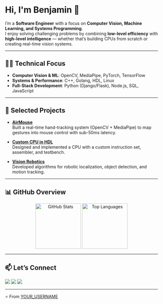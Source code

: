 # Hi, I'm Benjamin 👋  

I’m a **Software Engineer** with a focus on **Computer Vision, Machine Learning, and Systems Programming**.  
I enjoy solving challenging problems by combining **low-level efficiency** with **high-level intelligence** — whether that’s building CPUs from scratch or creating real-time vision systems.  

---

## 🧑‍💻 Technical Focus  
- **Computer Vision & ML**: OpenCV, MediaPipe, PyTorch, TensorFlow  
- **Systems & Performance**: C++, Golang, HDL, Linux  
- **Full-Stack Development**: Python (Django/Flask), Node.js, SQL, JavaScript  

---

## 📂 Selected Projects  

- [**AirMouse**](https://github.com/YOUR_USERNAME/AirMouse)  
  Built a real-time hand-tracking system (OpenCV + MediaPipe) to map gestures into mouse control with sub-50ms latency.  

- [**Custom CPU in HDL**](https://github.com/YOUR_USERNAME/HDL-CPU)  
  Designed and implemented a CPU with a custom instruction set, assembler, and testbench.  

- [**Vision Robotics**](https://github.com/YOUR_USERNAME/vision-robotics)  
  Developed algorithms for robotic localization, object detection, and motion tracking.  

---

## 📊 GitHub Overview  

<p align="center">
  <img src="https://github-readme-stats.vercel.app/api?username=YOUR_USERNAME&show_icons=true&theme=default" alt="GitHub Stats" height="150"/>
  <img src="https://github-readme-stats.vercel.app/api/top-langs/?username=YOUR_USERNAME&layout=compact&theme=default" alt="Top Languages" height="150"/>
</p>

---

## 📫 Let’s Connect  

<p align="left">
  <a href="https://www.linkedin.com/in/YOUR_LINKEDIN/"><img src="https://img.shields.io/badge/LinkedIn-0A66C2?style=flat&logo=linkedin&logoColor=white"/></a>
  <a href="mailto:YOUR_EMAIL@gmail.com"><img src="https://img.shields.io/badge/Email-D14836?style=flat&logo=gmail&logoColor=white"/></a>
  <a href="https://YOUR_PORTFOLIO.com"><img src="https://img.shields.io/badge/Portfolio-000000?style=flat&logo=vercel&logoColor=white"/></a>
</p>

---

⭐️ From [YOUR_USERNAME](https://github.com/YOUR_USERNAME)
